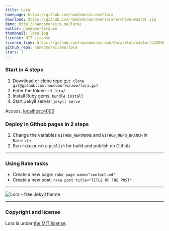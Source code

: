 ```yaml
---
title: Lora
homepage: https://github.com/nandomoreirame/lora
download: https://github.com/nandomoreirame/lora/archive/master.zip
demo: http://nandomoreira.me/lora/
author: nandomoreira.me
thumbnail: lora.jpg
license: MIT License
license_link: https://github.com/nandomoreirame/lora/blob/master/LICENSE
github_repo: nandomoreirame/lora
stars: 7
---
```


### Start in 4 steps

1. Download or clone repo `git clone git@github.com:nandomoreirame/lora.git`
2. Enter the folder: `cd lora/`
3. Install Ruby gems: `bundle install`
4. Start Jekyll server: `jekyll serve`

Access, [localhost:4000](http://localhost:4000/)

### Deploy in Github pages in 2 steps

1. Change the variables `GITHUB_REPONAME` and `GITHUB_REPO_BRANCH` in `Rakefile`
2. Run `rake` or `rake publish` for build and publish on Github

---

### Using Rake tasks

* Create a new page: `rake page name="contact.md"`
* Create a new post: `rake post title="TITLE OF THE POST"`

---

![Lora - free Jekyll theme](http://raw.githubusercontent.com/nandomoreirame/lora/master/screenshot.png)

---

### Copyright and license

Lora is under [the MIT license](/LICENSE).